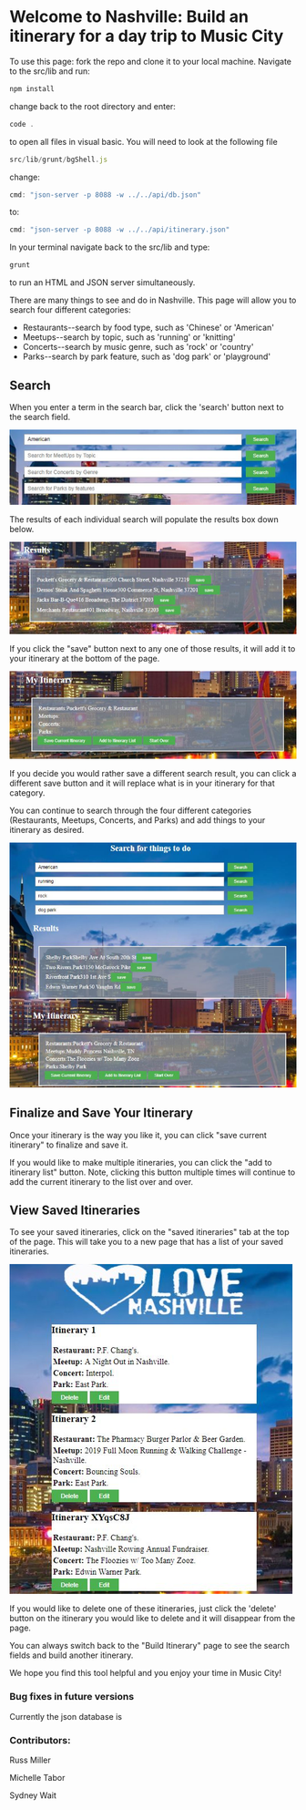 # Welcome to Nashville: Build an itinerary for a day trip to Music City

To use this page: fork the repo and clone it to your local machine.  Navigate to the src/lib and run:

```js
npm install
```

change back to the root directory and enter:
```js
code .
```
to open all files in visual basic.  You will need to look at the following file

```js
src/lib/grunt/bgShell.js
```

change:
```js
cmd: "json-server -p 8088 -w ../../api/db.json"
```
to:

```js
cmd: "json-server -p 8088 -w ../../api/itinerary.json"
```
In your terminal navigate back to the src/lib and type:

```js
grunt
```
to run an HTML and JSON server simultaneously.

There are many things to see and do in Nashville.  This page will allow you to search four different categories:

* Restaurants--search by food type, such as 'Chinese' or 'American'
* Meetups--search by topic, such as 'running' or 'knitting'
* Concerts--search by music genre, such as 'rock' or 'country'
* Parks--search by park feature, such as 'dog park' or 'playground'

## Search
When you enter a term in the search bar, click the 'search' button next to the search field.


![Alt text](images/searchfield.jpg?raw=true "searchfield")



The results of each individual search will populate the results box down below.

![Alt text](images/results.jpg?raw=true "results")



If you click the "save" button next to any one of those results, it will add it to your itinerary at the bottom of the page.


![Alt text](images/itinerary.jpg?raw=true "itinerary")



If you decide you would rather save a different search result, you can click a different save button and it will replace what is in your itinerary for that category.

You can continue to search through the four different categories (Restaurants, Meetups, Concerts, and Parks) and add things to your itinerary as desired.



![Alt text](images/fullpage.jpg?raw=true "wholepage")



## Finalize and Save Your Itinerary
Once your itinerary is the way you like it, you can click "save current itinerary" to finalize and save it.

If you would like to make multiple itineraries, you can click the "add to itinerary list" button.  Note, clicking this button multiple times will continue to add the current itinerary to the list over and over.

## View Saved Itineraries
To see your saved itineraries, click on the "saved itineraries" tab at the top of the page.  This will take you to a new page that has a list of your saved itineraries.

![Alt text](images/savedlist.jpg?raw=true "saved itineraries")

If you would like to delete one of these itineraries, just click the 'delete' button on the itinerary you would like to delete and it will disappear from the page.

You can always switch back to the "Build Itinerary" page to see the search fields and build another itinerary.

We hope you find this tool helpful and you enjoy your time in Music City!


### Bug fixes in future versions
Currently the json database is

### Contributors:
Russ Miller

Michelle Tabor

Sydney Wait